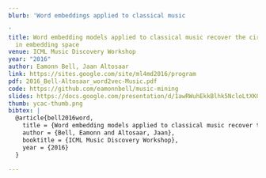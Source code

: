 ```yaml
---
blurb: 'Word embeddings applied to classical music

'
title: Word embedding models applied to classical music recover the circle of fifths
  in embedding space
venue: ICML Music Discovery Workshop
year: "2016"
author: Eamonn Bell, Jaan Altosaar
link: https://sites.google.com/site/ml4md2016/program
pdf: 2016_Bell-Altosaar_word2vec-Music.pdf
code: https://github.com/eamonnbell/music-mining
slides: https://docs.google.com/presentation/d/1awRWuhEkkBlhk5NcloLtXKCDYkqdM-FdnPceXPP2XLk/edit?usp=sharing
thumb: ycac-thumb.png
bibtex: |
  @article{bell2016word,
    title = {Word embedding models applied to classical music recover the circle of fifths in embedding space.},
    author = {Bell, Eamonn and Altosaar, Jaan},
    booktitle = {ICML Music Discovery Workshop},
    year = {2016}
  }

---
```

